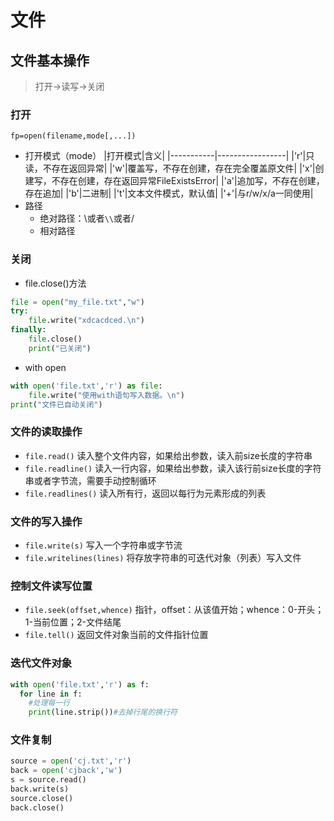 # 文件
## 文件基本操作
> 打开→读写→关闭
### 打开
```fp=open(filename,mode[,...])```
* 打开模式（mode）
  |打开模式|含义|
  |-----------|-----------------|
  |'r'|只读，不存在返回异常|
  |'w'|覆盖写，不存在创建，存在完全覆盖原文件|
  |'x'|创建写，不存在创建，存在返回异常FileExistsError|
  |'a'|追加写，不存在创建，存在追加|
  |'b'|二进制|
  |'t'|文本文件模式，默认值|
  |'+'|与r/w/x/a一同使用|
* 路径
  * 绝对路径：\或者```\\```或者/
  * 相对路径

### 关闭
* file.close()方法
```python
file = open("my_file.txt","w")
try:
    file.write("xdcacdced.\n")
finally:
    file.close()
    print("已关闭")
```
* with open
```python
with open('file.txt','r') as file:
    file.write("使用with语句写入数据。\n")
print("文件已自动关闭")
```
### 文件的读取操作
* ```file.read()``` 读入整个文件内容，如果给出参数，读入前size长度的字符串
* ```file.readline()``` 读入一行内容，如果给出参数，读入该行前size长度的字符串或者字节流，需要手动控制循环
* ```file.readlines()``` 读入所有行，返回以每行为元素形成的列表

### 文件的写入操作
* ```file.write(s)``` 写入一个字符串或字节流
* ```file.writelines(lines)``` 将存放字符串的可迭代对象（列表）写入文件

### 控制文件读写位置
* ```file.seek(offset,whence)``` 指针，offset：从该值开始；whence：0-开头；1-当前位置；2-文件结尾
* ```file.tell()``` 返回文件对象当前的文件指针位置

### 迭代文件对象
```python
with open('file.txt','r') as f:
  for line in f:
    #处理每一行
    print(line.strip())#去掉行尾的换行符
```
### 文件复制
```python
source = open('cj.txt','r')
back = open('cjback','w')
s = source.read()
back.write(s)
source.close()
back.close()
```